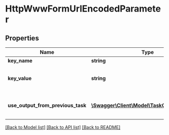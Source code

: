# HttpWwwFormUrlEncodedParameter

## Properties
Name | Type | Description | Notes
------------ | ------------- | ------------- | -------------
**key_name** | **string** | Key name of the parameter | [optional] 
**key_value** | **string** | Key value of the paramer (must be of type text); if set, do not use UseOutputFromPreviousTask | [optional] 
**use_output_from_previous_task** | [**\Swagger\Client\Model\TaskOutputReference**](TaskOutputReference.md) | Optional; use the output from a previous task as the input to this parameter.  Set to null (default) to ignore. | [optional] 

[[Back to Model list]](../README.md#documentation-for-models) [[Back to API list]](../README.md#documentation-for-api-endpoints) [[Back to README]](../README.md)


